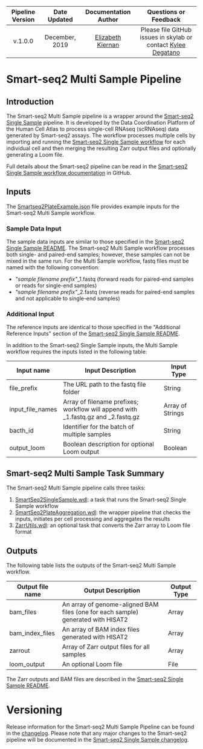 | Pipeline Version | Date Updated | Documentation Author | Questions or Feedback |
| :----: | :---: | :----: | :--------------: |
| v.1.0.0 | December, 2019 | [Elizabeth Kiernan](mailto:ekiernan@broadinstitute.org) | Please file GitHub issues in skylab or contact [Kylee Degatano](mailto:kdegatano@broadinstitute.org) |

# Smart-seq2 Multi Sample Pipeline
## Introduction
The Smart-seq2 Multi Sample pipeline is a wrapper around the [Smart-seq2 Single Sample](https://github.com/HumanCellAtlas/skylab/tree/master/pipelines/smartseq2_single_sample) pipeline. It is developed by the Data Coordination Platform of the Human Cell Atlas to process single-cell RNAseq (scRNAseq) data generated by Smart-seq2 assays. The workflow processes multiple cells by importing and running the [Smart-seq2 Single Sample workflow](https://github.com/HumanCellAtlas/skylab/blob/master/pipelines/smartseq2_single_sample/SmartSeq2SingleSample.wdl) for each individual cell and then merging the resulting Zarr output files and optionally generating a Loom file. 

Full details about the Smart-seq2 pipeline can be read in the [Smart-seq2 Single Sample workflow documentation](https://github.com/HumanCellAtlas/skylab/tree/master/pipelines/smartseq2_single_sample) in GitHub. 
 
## Inputs 

The [Smartseq2PlateExample.json](SmartSeq2PlateExample.json) file provides example inputs for the Smart-seq2 Multi Sample workflow. 

### Sample Data Input
The sample data inputs are similar to those specified in the [Smart-seq2 Single Sample README](https://github.com/HumanCellAtlas/skylab/blob/master/pipelines/smartseq2_single_sample/README.md). The Smart-seq2 Multi Sample workflow processes both single- and paired-end samples; however, these samples can not be mixed in the same run. 
For the Multi Sample workflow, fastq files must be named with the following convention:

*  *"sample filename prefix"*\_1.fastq (forward reads for paired-end samples or reads for single-end samples)
*  *"sample filename prefix"*\_2.fastq (reverse reads for paired-end samples and not applicable to single-end samples)


### Additional Input
The reference inputs are identical to those specified in the "Additional Reference Inputs" section of the [Smart-seq2 Single Sample README](https://github.com/HumanCellAtlas/skylab/blob/master/pipelines/smartseq2_single_sample/README.md). 

In addition to the Smart-seq2 Single Sample inputs, the Multi Sample workflow requires the inputs listed in the following table:

| Input name | Input Description | Input Type |
| --- | --- | --- |
| file_prefix | The URL path to the fastq file folder | String | 
| input_file_names | Array of filename prefixes; workflow will append with \_1.fastq.gz and \_2.fastq.gz | Array of Strings |
| bacth_id | Identifier for the batch of multiple samples | String |
| output_loom | Boolean description for optional Loom output | Boolean |

 
 ## Smart-seq2 Multi Sample Task Summary
 The Smart-seq2 Multi Sample pipeline calls three tasks:
 
 1) [SmartSeq2SingleSample.wdl](https://github.com/HumanCellAtlas/skylab/blob/master/pipelines/smartseq2_single_sample/SmartSeq2SingleSample.wdl): a task that runs the Smart-seq2 Single Sample workflow
 2) [SmartSeq2PlateAggregation.wdl](https://github.com/HumanCellAtlas/skylab/blob/master/library/tasks/SmartSeq2PlateAggregation.wdl): the wrapper pipeline that checks the inputs, initiates per cell processing and aggregates the results
 3) [ZarrUtils.wdl](https://github.com/HumanCellAtlas/skylab/blob/master/library/tasks/ZarrUtils.wdl): an optional task that converts the Zarr array to Loom file format 
 
 ## Outputs
 
 The following table lists the outputs of the Smart-seq2 Multi Sample workflow.
 
 | Output file name | Output Description | Output Type |
 | --- | --- | --- |
 | bam_files | An array of genome-aligned BAM files (one for each sample) generated with HISAT2  | Array |
 | bam_index_files |  An array of BAM index files generated with HISAT2 | Array |
 | zarrout | Array of Zarr output files for all samples  | Array |
 | loom_output | An optional Loom file  | File |
 
The Zarr outputs and BAM files are described in the [Smart-seq2 Single Sample README](https://github.com/HumanCellAtlas/skylab/blob/master/pipelines/smartseq2_single_sample/README.md).
 
 # Versioning

Release information for the Smart-seq2 Multi Sample Pipeline can be found in the [changelog](https://github.com/HumanCellAtlas/skylab/blob/master/pipelines/smartseq2_multisample/MultiSampleSmartSeq2.changelog.md). Please note that any major changes to the Smart-seq2 pipeline will be documented in the [Smart-seq2 Single Sample changelog](https://github.com/HumanCellAtlas/skylab/blob/master/pipelines/smartseq2_single_sample/SmartSeq2SingleSample.changelog.md).  
 
 
 



